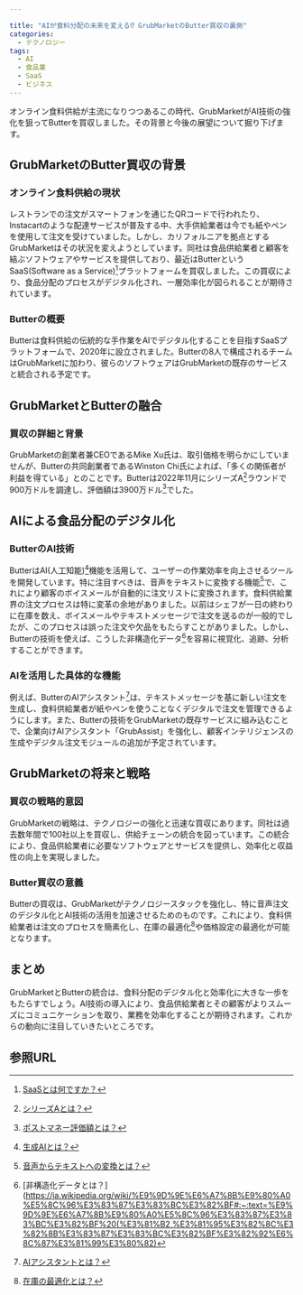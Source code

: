 ```yaml
---

title: "AIが食料分配の未来を変える⁉ GrubMarketのButter買収の裏側"
categories:
  - テクノロジー
tags:
  - AI
  - 食品業
  - SaaS
  - ビジネス
---
```


オンライン食料供給が主流になりつつあるこの時代、GrubMarketがAI技術の強化を狙ってButterを買収しました。その背景と今後の展望について掘り下げます。

## GrubMarketのButter買収の背景

### オンライン食料供給の現状

レストランでの注文がスマートフォンを通じたQRコードで行われたり、Instacartのような配達サービスが普及する中、大手供給業者は今でも紙やペンを使用して注文を受けていました。しかし、カリフォルニアを拠点とするGrubMarketはその状況を変えようとしています。同社は食品供給業者と顧客を結ぶソフトウェアやサービスを提供しており、最近はButterというSaaS(Software as a Service)[^1]プラットフォームを買収しました。この買収により、食品分配のプロセスがデジタル化され、一層効率化が図られることが期待されています。

### Butterの概要

Butterは食料供給の伝統的な手作業をAIでデジタル化することを目指すSaaSプラットフォームで、2020年に設立されました。Butterの8人で構成されるチームはGrubMarketに加わり、彼らのソフトウェアはGrubMarketの既存のサービスと統合される予定です。

## GrubMarketとButterの融合

### 買収の詳細と背景

GrubMarketの創業者兼CEOであるMike Xu氏は、取引価格を明らかにしていませんが、Butterの共同創業者であるWinston Chi氏によれば、「多くの関係者が利益を得ている」とのことです。Butterは2022年11月にシリーズA[^2]ラウンドで900万ドルを調達し、評価額は3900万ドル[^3]でした。

## AIによる食品分配のデジタル化

### ButterのAI技術

ButterはAI(人工知能)[^4]機能を活用して、ユーザーの作業効率を向上させるツールを開発しています。特に注目すべきは、音声をテキストに変換する機能[^5]で、これにより顧客のボイスメールが自動的に注文リストに変換されます。食料供給業界の注文プロセスは特に変革の余地がありました。以前はシェフが一日の終わりに在庫を数え、ボイスメールやテキストメッセージで注文を送るのが一般的でしたが、このプロセスは誤った注文や欠品をもたらすことがありました。しかし、Butterの技術を使えば、こうした非構造化データ[^6]を容易に視覚化、追跡、分析することができます。

### AIを活用した具体的な機能

例えば、ButterのAIアシスタント[^7]は、テキストメッセージを基に新しい注文を生成し、食料供給業者が紙やペンを使うことなくデジタルで注文を管理できるようにします。また、Butterの技術をGrubMarketの既存サービスに組み込むことで、企業向けAIアシスタント「GrubAssist」を強化し、顧客インテリジェンスの生成やデジタル注文モジュールの追加が予定されています。

## GrubMarketの将来と戦略

### 買収の戦略的意図

GrubMarketの戦略は、テクノロジーの強化と迅速な買収にあります。同社は過去数年間で100社以上を買収し、供給チェーンの統合を図っています。この統合により、食品供給業者に必要なソフトウェアとサービスを提供し、効率化と収益性の向上を実現しました。

### Butter買収の意義

Butterの買収は、GrubMarketがテクノロジースタックを強化し、特に音声注文のデジタル化とAI技術の活用を加速させるためのものです。これにより、食料供給業者は注文のプロセスを簡素化し、在庫の最適化[^8]や価格設定の最適化が可能となります。

## まとめ

GrubMarketとButterの統合は、食料分配のデジタル化と効率化に大きな一歩をもたらすでしょう。AI技術の導入により、食品供給業者とその顧客がよりスムーズにコミュニケーションを取り、業務を効率化することが期待されます。これからの動向に注目していきたいところです。

## 参照URL

[^1]:[SaaSとは何ですか？](https://www.ntt.com/business/services/application/crm-dm/bconnection/lp/article-saas-invoice.html#:~:text=SaaS%E3%81%A8%E3%81%AF%E3%80%81%E3%80%8CSoftware%20as,%E3%81%8C%E5%88%A9%E7%94%A8%E3%81%A7%E3%81%8D%E3%82%8B%E3%82%B5%E3%83%BC%E3%83%93%E3%82%B9%E3%81%A7%E3%81%99%E3%80%82)
[^2]:[シリーズAとは？](https://expact.jp/series-a/)
[^3]:[ポストマネー評価額とは？](https://expact.jp/prevalue_postvalue/)
[^4]:[生成AIとは？](https://www.softbank.jp/biz/solutions/generative-ai/#:~:text=%E7%94%9F%E6%88%90AI%EF%BC%88%E3%82%B8%E3%82%A7%E3%83%8D%E3%83%AC%E3%83%BC%E3%83%86%E3%82%A3%E3%83%96AI%EF%BC%89%E3%81%AF,%E3%82%84%E3%82%B3%E3%83%B3%E3%83%86%E3%83%B3%E3%83%84%E3%82%92%E7%94%9F%E3%81%BF%E5%87%BA%E3%81%97%E3%81%BE%E3%81%99%E3%80%82)
[^5]:[音声からテキストへの変換とは？](https://cloud.google.com/speech-to-text?hl=ja)
[^6]:[非構造化データとは？](https://ja.wikipedia.org/wiki/%E9%9D%9E%E6%A7%8B%E9%80%A0%E5%8C%96%E3%83%87%E3%83%BC%E3%82%BF#:~:text=%E9%9D%9E%E6%A7%8B%E9%80%A0%E5%8C%96%E3%83%87%E3%83%BC%E3%82%BF%20(%E3%81%B2,%E3%81%95%E3%82%8C%E3%82%8B%E3%83%87%E3%83%BC%E3%82%BF%E3%82%92%E6%8C%87%E3%81%99%E3%80%82)
[^7]:[AIアシスタントとは？](https://www.jetbrains.com/ja-jp/ai/)
[^8]:[在庫の最適化とは？](https://www.ibm.com/jp-ja/products/supply-chain-intelligence-suite/mro-inventory-optimization)

[^9]:GrubMarket buys Butter to give its food distribution tech an AI boost | TechCrunch
(https://techcrunch.com/2024/05/16/grubmarket-buys-butter-to-give-its-food-distribution-tech-an-ai-boost/)

